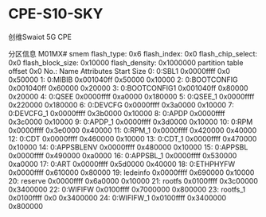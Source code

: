 # CPE-S10-SKY
创维Swaiot 5G CPE

分区信息
M01MX# smem
flash_type:             0x6
flash_index:            0x0
flash_chip_select:      0x0
flash_block_size:       0x10000
flash_density:          0x1000000
partition table offset  0x0
No.: Name             Attributes            Start             Size
  0: 0:SBL1           0x0000ffff              0x0          0x50000
  1: 0:MIBIB          0x001040ff          0x50000          0x10000
  2: 0:BOOTCONFIG     0x001040ff          0x60000          0x20000
  3: 0:BOOTCONFIG1    0x001040ff          0x80000          0x20000
  4: 0:QSEE           0x0000ffff          0xa0000         0x180000
  5: 0:QSEE_1         0x0000ffff         0x220000         0x180000
  6: 0:DEVCFG         0x0000ffff         0x3a0000          0x10000
  7: 0:DEVCFG_1       0x0000ffff         0x3b0000          0x10000
  8: 0:APDP           0x0000ffff         0x3c0000          0x10000
  9: 0:APDP_1         0x0000ffff         0x3d0000          0x10000
 10: 0:RPM            0x0000ffff         0x3e0000          0x40000
 11: 0:RPM_1          0x0000ffff         0x420000          0x40000
 12: 0:CDT            0x0000ffff         0x460000          0x10000
 13: 0:CDT_1          0x0000ffff         0x470000          0x10000
 14: 0:APPSBLENV      0x0000ffff         0x480000          0x10000
 15: 0:APPSBL         0x0000ffff         0x490000          0xa0000
 16: 0:APPSBL_1       0x0000ffff         0x530000          0xa0000
 17: 0:ART            0x0000ffff         0x5d0000          0x40000
 18: 0:ETHPHYFW       0x0000ffff         0x610000          0x80000
 19: ledeinfo         0x0000ffff         0x690000          0x10000
 20: reserve          0x0000ffff         0x6a0000          0x10000
 21: rootfs           0x0100ffff        0x3c00000        0x3400000
 22: 0:WIFIFW         0x0100ffff        0x7000000         0x800000
 23: rootfs_1         0x0100ffff              0x0        0x3400000
 24: 0:WIFIFW_1       0x0100ffff        0x3400000         0x800000
